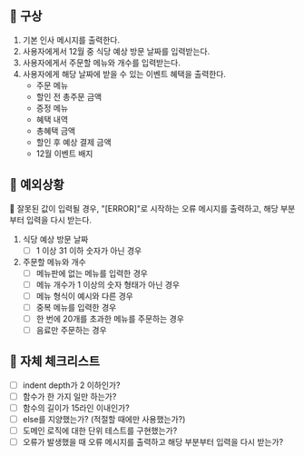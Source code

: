 ## 📌 구상
1. 기본 인사 메시지를 출력한다.
2. 사용자에게서 12월 중 식당 예상 방문 날짜를 입력받는다.
3. 사용자에게서 주문할 메뉴와 개수를 입력받는다.
4. 사용자에게 해당 날짜에 받을 수 있는 이벤트 혜택을 출력한다.
   - 주문 메뉴
   - 할인 전 총주문 금액
   - 증정 메뉴
   - 혜택 내역
   - 총혜택 금액
   - 할인 후 예상 결제 금액
   - 12월 이벤트 배지

## 📌 예외상황
🚨 잘못된 값이 입력될 경우, "[ERROR]"로 시작하는 오류 메시지를 출력하고, 해당 부분부터 입력을 다시 받는다.

1. 식당 예상 방문 날짜
   - [ ] 1 이상 31 이하 숫자가 아닌 경우
2. 주문할 메뉴와 개수
   - [ ] 메뉴판에 없는 메뉴를 입력한 경우
   - [ ] 메뉴 개수가 1 이상의 숫자 형태가 아닌 경우
   - [ ] 메뉴 형식이 예시와 다른 경우
   - [ ] 중복 메뉴를 입력한 경우
   - [ ] 한 번에 20개를 초과한 메뉴를 주문하는 경우
   - [ ] 음료만 주문하는 경우

## 📌 자체 체크리스트
- [ ] indent depth가 2 이하인가?
- [ ] 함수가 한 가지 일만 하는가?
- [ ] 함수의 길이가 15라인 이내인가?
- [ ] else를 지양했는가? (적절할 때에만 사용했는가?)
- [ ] 도메인 로직에 대한 단위 테스트를 구현했는가?
- [ ] 오류가 발생했을 때 오류 메시지를 출력하고 해당 부분부터 입력을 다시 받는가?